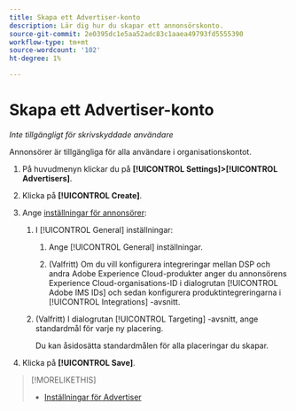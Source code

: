 ```yaml
---
title: Skapa ett Advertiser-konto
description: Lär dig hur du skapar ett annonsörskonto.
source-git-commit: 2e0395dc1e5aa52adc83c1aaea49793fd5555390
workflow-type: tm+mt
source-wordcount: '102'
ht-degree: 1%

---
```


# Skapa ett Advertiser-konto

*Inte tillgängligt för skrivskyddade användare*

Annonsörer är tillgängliga för alla användare i organisationskontot.

1. På huvudmenyn klickar du på **[!UICONTROL Settings]>[!UICONTROL Advertisers]**.

1. Klicka på **[!UICONTROL Create]**.

1. Ange [inställningar för annonsörer](advertiser-settings.md):

   1. I [!UICONTROL General] inställningar:

      1. Ange [!UICONTROL General] inställningar.

      1. (Valfritt) Om du vill konfigurera integreringar mellan DSP och andra Adobe Experience Cloud-produkter anger du annonsörens Experience Cloud-organisations-ID i dialogrutan [!UICONTROL Adobe IMS IDs] och sedan konfigurera produktintegreringarna i [!UICONTROL Integrations] -avsnitt.
   1. (Valfritt) I dialogrutan [!UICONTROL Targeting] -avsnitt, ange standardmål för varje ny placering.

      Du kan åsidosätta standardmålen för alla placeringar du skapar.


1. Klicka på **[!UICONTROL Save]**.

>[!MORELIKETHIS]
>
>* [Inställningar för Advertiser](/help/dsp/admin/advertiser-settings.md)

